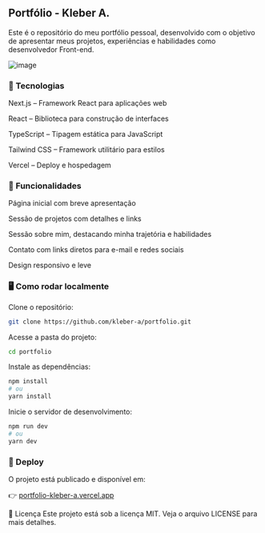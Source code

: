 ## Portfólio - Kleber A.
Este é o repositório do meu portfólio pessoal, desenvolvido com o objetivo de apresentar meus projetos, experiências e habilidades como desenvolvedor Front-end.

![image](https://github.com/user-attachments/assets/960fcfa1-9162-4ce8-8a78-c85d02832e9d)


### 🚀 Tecnologias
Next.js – Framework React para aplicações web

React – Biblioteca para construção de interfaces

TypeScript – Tipagem estática para JavaScript

Tailwind CSS – Framework utilitário para estilos

Vercel – Deploy e hospedagem

### 🎯 Funcionalidades
Página inicial com breve apresentação

Sessão de projetos com detalhes e links

Sessão sobre mim, destacando minha trajetória e habilidades

Contato com links diretos para e-mail e redes sociais

Design responsivo e leve

### 🖥️ Como rodar localmente
Clone o repositório:

```bash
git clone https://github.com/kleber-a/portfolio.git
```
Acesse a pasta do projeto:

```bash
cd portfolio
```
Instale as dependências:

```bash
npm install
# ou
yarn install
```
Inicie o servidor de desenvolvimento:

```bash
npm run dev
# ou
yarn dev

```

### 🚀 Deploy
O projeto está publicado e disponível em:

👉 [portfolio-kleber-a.vercel.app](https://portfolio-kleber-a.vercel.app)

📄 Licença
Este projeto está sob a licença MIT. Veja o arquivo LICENSE para mais detalhes.
